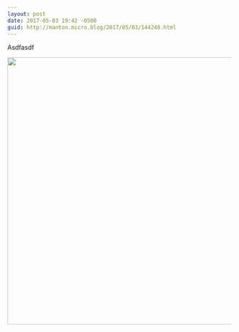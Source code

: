 ```yaml
---
layout: post
date: 2017-05-03 19:42 -0500
guid: http://manton.micro.blog/2017/05/03/144240.html
---
```

Asdfasdf

<img src="http://manton.micro.blog/uploads/2017/0b2751b277.jpg" width="600" height="600" style="height: auto" />
